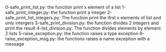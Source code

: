 0-safe_print_list.py: the function print x element of a list
1-safe_print_integer.py: the function print a integer 
2-safe_print_list_integers.py: The function print the ifrst x elements of list and only intergers
3-safe_print_division.py: the function divides 2 integers and print the result
4-list_division.py: The function divides elements by element 2 lists
5-raise_exception.py: the function raises a type exception
6-raise_exception_msg.py: the functions raises a name exception with a message